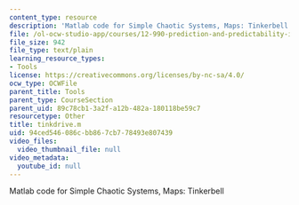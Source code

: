 ```yaml
---
content_type: resource
description: 'Matlab code for Simple Chaotic Systems, Maps: Tinkerbell'
file: /ol-ocw-studio-app/courses/12-990-prediction-and-predictability-in-the-atmosphere-and-oceans-spring-2003/94ced546086cbb867cb778493e807439_tinkdrive.m
file_size: 942
file_type: text/plain
learning_resource_types:
- Tools
license: https://creativecommons.org/licenses/by-nc-sa/4.0/
ocw_type: OCWFile
parent_title: Tools
parent_type: CourseSection
parent_uid: 89c78cb1-3a2f-a12b-482a-180118be59c7
resourcetype: Other
title: tinkdrive.m
uid: 94ced546-086c-bb86-7cb7-78493e807439
video_files:
  video_thumbnail_file: null
video_metadata:
  youtube_id: null
---
```

Matlab code for Simple Chaotic Systems, Maps: Tinkerbell